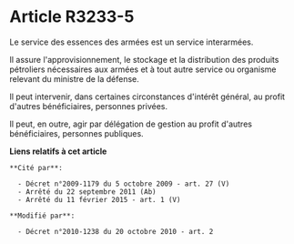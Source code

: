 # Article R3233-5

Le service des essences des armées est un service interarmées. 

Il assure l'approvisionnement, le stockage et la distribution des produits pétroliers nécessaires aux armées et à tout autre
service ou organisme relevant du ministre de la défense. 

Il peut intervenir, dans certaines circonstances d'intérêt général, au profit d'autres bénéficiaires, personnes privées. 

Il peut, en outre, agir par délégation de gestion au profit d'autres bénéficiaires, personnes publiques.

**Liens relatifs à cet article**

	**Cité par**:

	  - Décret n°2009-1179 du 5 octobre 2009 - art. 27 (V)
	  - Arrêté du 22 septembre 2011 (Ab)
	  - Arrêté du 11 février 2015 - art. 1 (V)

	**Modifié par**:

	  - Décret n°2010-1238 du 20 octobre 2010 - art. 2

